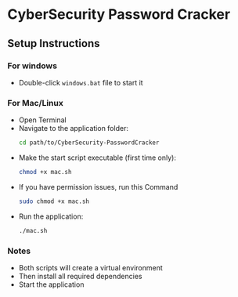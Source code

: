 # CyberSecurity Password Cracker

## Setup Instructions

### For windows
- Double-click `windows.bat` file to start it

### For Mac/Linux
   - Open Terminal
   - Navigate to the application folder:
     ```zsh
     cd path/to/CyberSecurity-PasswordCracker
     ```
   - Make the start script executable (first time only):
     ```zsh
     chmod +x mac.sh
     ```
   - If you have permission issues, run this Command
      ```zsh
     sudo chmod +x mac.sh
     ```
   - Run the application:
     ```zsh
     ./mac.sh
     ```

### Notes
- Both scripts will create a virtual environment
- Then install all required dependencies
- Start the application